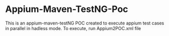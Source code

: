 # Appium-Maven-TestNG-Poc

This is an appium-maven-testNG POC created to execute appium test cases in parallel in hadless mode.
To execute, run Appium2POC.xml file
